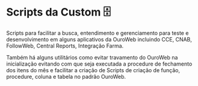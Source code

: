 # Scripts da Custom :file_cabinet:	

Scripts para facilitar a busca, entendimento e gerenciamento para teste e desenvolvimento em alguns aplicativos da OuroWeb incluindo CCE, CNAB, FollowWeb, Central Reports, Integração Farma.

Também há alguns utilitários como evitar travamento do OuroWeb na inicialização evitando com que seja executada a procedure de fechamento dos itens do mês e facilitar a criação de Scripts de criação de função, procedure, coluna e tabela no padrão OuroWeb.
